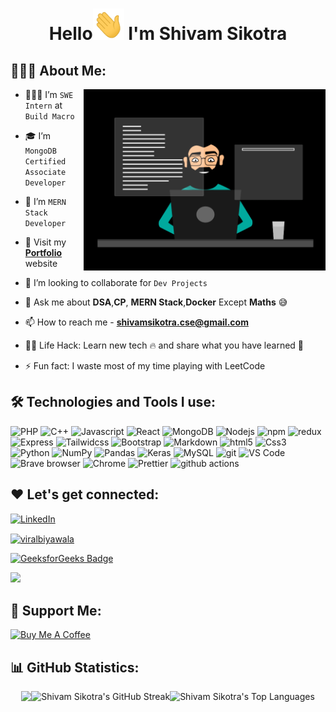 <h1 align="center">Hello<img src="https://raw.githubusercontent.com/ABSphreak/ABSphreak/master/gifs/Hi.gif" width="50px" height="50px"> I'm Shivam Sikotra</h1>

<!--
**ShivamSikotra11/ShivamSikotra11** is a ✨ _special_ ✨ repository because its `README.md` (this file) appears on your GitHub profile.
Here are some ideas to get you started: -->

<!-- <div align="center">
  <img src ="./bannerr.png" />
</div> -->

 <!-- <br/> -->

## 👨🏻‍💻 About Me:

<img  src="./thoughtworks-gif_dribbble.gif" height="290px" align="right" />

- 👨🏻‍💻 I’m `SWE Intern` at `Build Macro`
- 🎓 I’m `MongoDB Certified Associate Developer`
- 🌱 I’m `MERN Stack Developer`
- 💼 Visit my <a href="https://shivam-sikotra-portfolio.netlify.app/" target="_blank">**Portfolio**</a> website
- 👯 I’m looking to collaborate for `Dev Projects`
- 💬 Ask me about **DSA**,**CP**, **MERN Stack**,**Docker** Except **Maths** :sweat_smile:
- 📫 How to reach me - **shivamsikotra.cse@gmail.com**

- 👨‍💻 Life Hack: Learn new tech :fire: and share what you have learned :tada:

- ⚡ Fun fact: I waste most of my time playing with LeetCode

## 🛠️ Technologies and Tools I use:

<p>
<img alt="PHP" src="https://img.shields.io/badge/php-%23777BB4.svg?style=for-the-badge&logo=php&logoColor=white" height="25px"/>
<img alt="C++" src="https://img.shields.io/badge/C%2B%2B-00599C?style=for-the-badge&logo=c%2B%2B&logoColor=white" height="25px"/>
<img alt="Javascript" src="https://img.shields.io/badge/JavaScript-323330?style=for-the-badge&logo=javascript&logoColor=F7DF1E"  height="25px"/>
<img alt="React" src="https://img.shields.io/badge/React-20232A?style=for-the-badge&logo=react&logoColor=61DAFB" height="25px"/>
<img alt="MongoDB" src="https://img.shields.io/badge/-MongoDB-13aa52?style=flat-square&logo=mongodb&logoColor=white"  height="25px"/>
<img alt="Nodejs" src="https://img.shields.io/badge/-Nodejs-43853d?style=flat-square&logo=Node.js&logoColor=white"  height="25px"/>
<img alt="npm" src="https://img.shields.io/badge/NPM-%23000000.svg?style=for-the-badge&logo=npm&logoColor=white" height="25px"/>
<img alt="redux" src="https://img.shields.io/badge/-Redux-764ABC?style=flat-square&logo=redux&logoColor=white" height="25px"/>
 <img alt="Express" src="https://img.shields.io/badge/express.js-%23404d59.svg?style=for-the-badge&logo=express&logoColor=%2361DAFB" height="25px"/>
<img alt="Tailwidcss" src="https://img.shields.io/badge/Tailwind_CSS-38B2AC?style=for-the-badge&logo=tailwind-css&logoColor=white" height="25px"/>
<img alt="Bootstrap" src="https://img.shields.io/badge/Bootstrap-563D7C?style=for-the-badge&logo=bootstrap&logoColor=white" height="25px"/>
<img alt="Markdown" src="https://img.shields.io/badge/Markdown-000000?style=for-the-badge&logo=markdown&logoColor=white"  height="25px"/>
<img alt="html5" src="https://img.shields.io/badge/HTML5-E34F26?style=for-the-badge&logo=html5&logoColor=white" height="25px"/>
<img alt="Css3" src="https://img.shields.io/badge/CSS3-1572B6?style=for-the-badge&logo=css3&logoColor=white" height="25px"/>
<img alt="Python" src="https://img.shields.io/badge/Python-14354C?style=for-the-badge&logo=python&logoColor=white" height="25px"/>
<img alt="NumPy" src="https://img.shields.io/badge/NumPy-013243?style=for-the-badge&logo=numpy&logoColor=white" height="25px"/>
<img alt="Pandas" src="https://img.shields.io/badge/pandas-%23150458.svg?style=for-the-badge&logo=pandas&logoColor=white" height="25px"/>
<img alt="Keras" src="https://img.shields.io/badge/Keras-%23D00000.svg?style=for-the-badge&logo=Keras&logoColor=white" height="25px"/>
<img alt="MySQL" src="https://img.shields.io/badge/mysql-%2300f.svg?style=for-the-badge&logo=mysql&logoColor=white" height="25px"/>
<img alt="git" src="https://img.shields.io/badge/-Git-F05032?style=flat-square&logo=git&logoColor=white" height="25px"/>
<img alt="VS Code" src="https://img.shields.io/badge/Visual_Studio_Code-007ACC?style=for-the-badge&logo=visual-studio-code&logoColor=white" height="25px"/>
<img alt="Brave browser" src="https://img.shields.io/badge/-Brave_Browser-FB542B?style=flat-square&logo=brave&logoColor=white" height="25px"/>
<img alt="Chrome" src="https://img.shields.io/badge/Google_Chrome-4285F4?style=for-the-badge&logo=google-chrome&logoColor=white" height="25px"/>
<img alt="Prettier" src="https://img.shields.io/badge/-Prettier-F7B93E?style=flat-square&logo=prettier&logoColor=white" height="25px"/>
 <img alt="github actions" src="https://img.shields.io/badge/-Github_Actions-2088FF?style=flat-square&logo=github-actions&logoColor=white" height="25px"/>
</p>

## ❤️ Let's get connected:

<p>
<!--   <a href="https://soumyajit.vercel.app/" target="_blank">
    <img alt="Github" src="https://img.shields.io/badge/Soumyajit.tech-9146FF.svg?&style=for-the-badge&logo=appveyor&logoColor=white" height="30px" />
  </a>  -->
<!--   <a href="https://twitter.com/soumyajit4419" target="_blank">
    <img alt="Twitter" src="https://img.shields.io/badge/twitter-%231DA1F2.svg?&style=for-the-badge&logo=twitter&logoColor=white"  height="30px"/>
  </a>  -->
<!--  <a href="https://visitcount.itsvg.in">
  <img src="https://visitcount.itsvg.in/api?id=ShivamSikotra11&label=Profile%20Views&icon=5&pretty=true" />
</a> -->

  
  <a href="https://www.linkedin.com/in/sikotra-shivam/" target="_blank">
    <img alt="LinkedIn" src="https://img.shields.io/badge/linkedin-%230077B5.svg?&style=for-the-badge&logo=linkedin&logoColor=white"  height="30px"/>
  </a> 

  <a href="https://www.datacamp.com/portfolio/ShivamSikotra" target="blank"><img align="center" src="https://img.shields.io/badge/Datacamp-05192D?style=for-the-badge&logo=datacamp&logoColor=65FF8F" alt="viralbiyawala"/></a>
  
  [![GeeksforGeeks Badge](https://img.shields.io/badge/GeeksforGeeks-0F9D58?style=for-the-badge&logo=geeksforgeeks&logoColor=white)](https://auth.geeksforgeeks.org/user/shivam_sikotra/profile)
 


  ![](https://leetcard.jacoblin.cool/Shivam_Sikotra?ext=heatmap)



<!--
  <a href="https://soumyajitblogs.vercel.app/" target="_blank">
    <img alt="Blog" src="https://img.shields.io/badge/Blog-0A0A0A?style=for-the-badge&logo=dev.to&logoColor=white"  height="30px"/>
  </a>
  <a href="https://www.instagram.com/soumyajit4419" target="_blank">
    <img alt="Instagram" src="https://img.shields.io/badge/Instagram-E4405F?style=for-the-badge&logo=instagram&logoColor=white"  height="30px"/>
  </a>
  -->
</p>

## 🤝 Support Me:

<a href="https://www.buymeacoffee.com/sikotra756a" target="_blank"><img src="https://cdn.buymeacoffee.com/buttons/v2/default-violet.png" alt="Buy Me A Coffee" height="60px" width="200px"></a>

## 📊 GitHub Statistics:

<div style="display: flex; justify-content: center;">
  <img src="https://github-readme-stats.anuraghazra1.vercel.app/api?username=ShivamSikotra11&show_icons=true" /> <br/>
  <img src="https://github-readme-streak-stats.herokuapp.com/?user=ShivamSikotra11" alt="Shivam Sikotra's GitHub Streak" /> <br/>
  <img src="https://github-readme-stats.vercel.app/api/top-langs/?username=ShivamSikotra11&theme=light&hide_border=false&include_all_commits=true&count_private=false&layout=compact" alt="Shivam Sikotra's Top Languages" />
</div>


